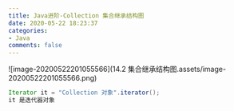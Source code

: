 ```yaml
---
title: Java进阶-Collection 集合继承结构图
date: 2020-05-22 18:23:37
categories:
- Java
comments: false
---
```


![image-20200522201055566](14.2 集合继承结构图.assets/image-20200522201055566.png)

```java
Iterator it = "Collection 对象".iterator();
it 是迭代器对象
```

